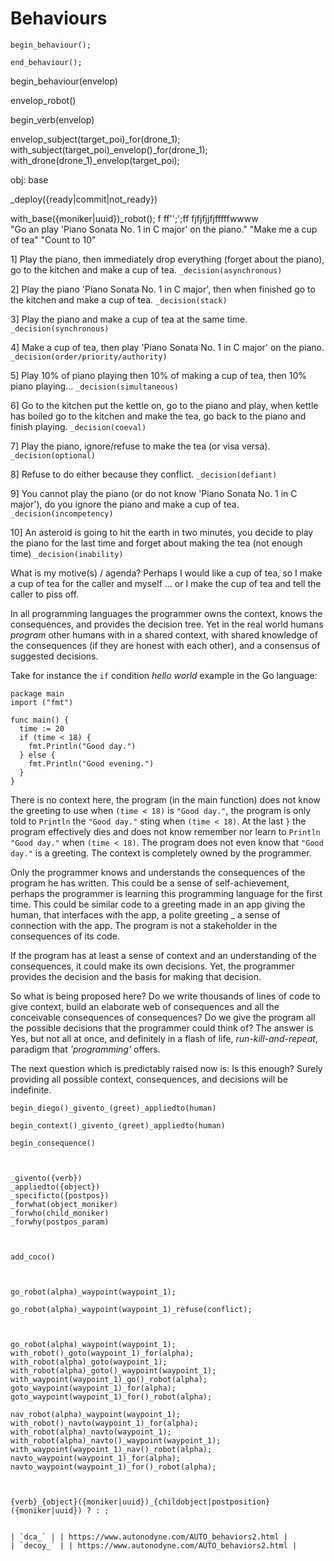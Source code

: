 # Behaviours

```Diego
begin_behaviour();

end_behaviour();
```



begin_behaviour(envelop)

envelop_robot()


begin_verb(envelop)

envelop_subject(target_poi)_for(drone_1);
with_subject(target_poi)_envelop()_for(drone_1);
with_drone(drone_1)_envelop(target_poi);

obj: base

_deploy({ready|commit|not_ready})

with_base({moniker|uuid})_robot();
f
ff'';';ff fjfjfjjfjfffffwwww   
"Go an play 'Piano Sonata No. 1 in C major' on the piano."
"Make me a cup of tea"
"Count to 10"

1] Play the piano, then immediately drop everything (forget about the piano), go to the kitchen and make a cup of tea. `_decision(asynchronous)`

2] Play the piano 'Piano Sonata No. 1 in C major', then when finished go to the kitchen and make a cup of tea. `_decision(stack)`

3] Play the piano and make a cup of tea at the same time. `_decision(synchronous)`

4] Make a cup of tea, then play 'Piano Sonata No. 1 in C major' on the piano. `_decision(order/priority/authority)`

5] Play 10% of piano playing then 10% of making a cup of tea, then 10% piano playing... `_decision(simultaneous)`

6] Go to the kitchen put the kettle on, go to the piano and play, when kettle has boiled go to the kitchen and make the tea, go back to the piano and finish playing. `_decision(coeval)`

7] Play the piano, ignore/refuse to make the tea (or visa versa). `_decision(optional)`

8] Refuse to do either because they conflict. `_decision(defiant)`

9] You cannot play the piano (or do not know 'Piano Sonata No. 1 in C major'), do you ignore the piano and make a cup of tea. `_decision(incompetency)`

10] An asteroid is going to hit the earth in two minutes, you decide to play the piano for the last time and forget about making the tea (not enough time) `_decision(inability)`

What is my motive(s) / agenda?
Perhaps I would like a cup of tea, so I make a cup of tea for the caller and myself ... or I make the cup of tea and tell the caller to piss off.




In all programming languages the programmer owns the context, knows the consequences, and provides the decision tree.  Yet in the real world humans _program_ other humans with in a shared context, with shared knowledge of the consequences (if they are honest with each other), and a consensus of suggested decisions.

Take for instance the `if` condition _hello world_ example in the Go language:

```golang
package main
import ("fmt")

func main() {
  time := 20
  if (time < 18) {
    fmt.Println("Good day.")
  } else {
    fmt.Println("Good evening.")
  }
}
```

There is no context here, the program (in the main function) does not know the greeting to use when `(time < 18)` is `"Good day."`, the program is only told to `Println` the `"Good day."` sting when `(time < 18)`. At the last `}` the program effectively dies and does not know remember nor learn to 
`Println` `"Good day."` when `(time < 18)`.  The program does not even know that `"Good day."` is a greeting.  The context is completely owned by the programmer.

Only the programmer knows and understands the consequences of the program he has written.  This could be a sense of self-achievement, perhaps the programmer is learning this programming language for the first time.  This could be similar code to a greeting made in an app giving the human, that interfaces with the app, a polite greeting _ a sense of connection with the app.  The program is not a stakeholder in the consequences of its code.

If the program has at least a sense of context and an understanding of the consequences, it could make its own decisions.  Yet, the programmer provides the decision and the basis for making that decision.

So what is being proposed here? Do we write thousands of lines of code to give context, build an elaborate web of consequences and all the conceivable consequences of consequences?  Do we give the program all the possible decisions that the programmer could think of?  The answer is Yes, but not all at once, and definitely in a flash of life, _run-kill-and-repeat_, paradigm that _'programming'_ offers.

The next question which is predictably raised now is: Is this enough?  Surely providing all possible context, consequences, and decisions will be indefinite. 

```Diego
begin_diego()_givento_(greet)_appliedto(human)

begin_context()_givento_(greet)_appliedto(human)

begin_consequence()



_givento({verb})
_appliedto({object})
_specificto({postpos})
_forwhat(object_moniker)
_forwho(child_moniker)
_forwhy(postpos_param)



add_coco()



go_robot(alpha)_waypoint(waypoint_1);

go_robot(alpha)_waypoint(waypoint_1)_refuse(conflict);



go_robot(alpha)_waypoint(waypoint_1);
with_robot()_goto(waypoint_1)_for(alpha);
with_robot(alpha)_goto(waypoint_1);
with_robot(alpha)_goto()_waypoint(waypoint_1);
with_waypoint(waypoint_1)_go()_robot(alpha);
goto_waypoint(waypoint_1)_for(alpha);
goto_waypoint(waypoint_1)_for()_robot(alpha);

nav_robot(alpha)_waypoint(waypoint_1);
with_robot()_navto(waypoint_1)_for(alpha);
with_robot(alpha)_navto(waypoint_1);
with_robot(alpha)_navto()_waypoint(waypoint_1);
with_waypoint(waypoint_1)_nav()_robot(alpha);
navto_waypoint(waypoint_1)_for(alpha);
navto_waypoint(waypoint_1)_for()_robot(alpha);



{verb}_{object}({moniker|uuid})_{childobject|postposition}({moniker|uuid}) ? : ;


| `dca_` | | https://www.autonodyne.com/AUTO_behaviors2.html |
| `decoy_` | | https://www.autonodyne.com/AUTO_behaviors2.html |